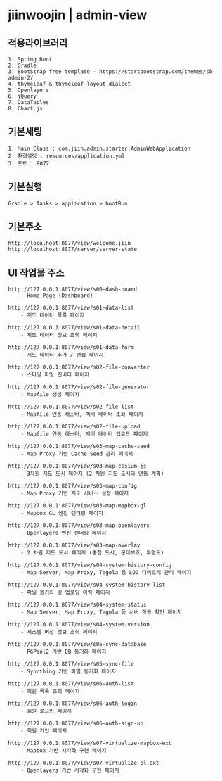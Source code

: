 # jiinwoojin | admin-view

## 적용라이브러리

	1. Spring Boot
	2. Gradle
 	3. BootStrap free template - https://startbootstrap.com/themes/sb-admin-2/
	4. thymeleaf & thymeleaf-layout-dialect
 	5. Openlayers
 	6. jQuery
 	7. DataTables
 	8. Chart.js
 	

## 기본세팅

	1. Main Class : com.jiin.admin.starter.AdminWebApplication
	2. 환경설정 : resources/application.yml
	3. 포트 : 8077

## 기본실행

	Gradle > Tasks > application > bootRun
	
## 기본주소

	http://localhost:8077/view/welcome.jiin
	http://localhost:8077/server/server-state

## UI 작업물 주소

    http://127.0.0.1:8077/view/s00-dash-board
        - Home Page (Dashboard)
    
    http://127.0.0.1:8077/view/s01-data-list
        - 지도 데이터 목록 페이지
        
    http://127.0.0.1:8077/view/s01-data-detail
        - 지도 데이터 정보 조회 페이지
    
    http://127.0.0.1:8077/view/s01-data-form
        - 지도 데이터 추가 / 편집 페이지
        
    http://127.0.0.1:8077/view/s02-file-converter
        - 스타일 파일 컨버터 페이지
        
    http://127.0.0.1:8077/view/s02-file-generator
        - Mapfile 생성 페이지
        
    http://127.0.0.1:8077/view/s02-file-list
        - Mapfile 연동 레스터, 벡터 데이터 조회 페이지
        
    http://127.0.0.1:8077/view/s02-file-upload
        - Mapfile 연동 레스터, 벡터 데이터 업로드 페이지
        
    http://127.0.0.1:8077/view/s03-map-cache-seed
        - Map Proxy 기반 Cache Seed 관리 페이지
        
    http://127.0.0.1:8077/view/s03-map-cesium-js
        - 3차원 지도 도시 페이지 (2 차원 지도 도시와 연동 계획)
    	
    http://127.0.0.1:8077/view/s03-map-config
        - Map Proxy 기반 지도 서비스 설정 페이지 
        
    http://127.0.0.1:8077/view/s03-map-mapbox-gl
        - Mapbox GL 엔진 렌더링 페이지
        
    http://127.0.0.1:8077/view/s03-map-openlayers
        - Openlayers 엔진 렌더링 페이지
        
    http://127.0.0.1:8077/view/s03-map-overlay
        - 2 차원 지도 도시 페이지 (중첩 도시, 군대부호, 투명도)
        
    http://127.0.0.1:8077/view/s04-system-history-config
        - Map Server, Map Proxy, Tegola 등 LOG 디렉토리 관리 페이지
        
    http://127.0.0.1:8077/view/s04-system-history-list
        - 파일 동기화 및 업로딩 이력 페이지
    
    http://127.0.0.1:8077/view/s04-system-status
        - Map Server, Map Proxy, Tegola 등 서버 작동 확인 페이지
        
    http://127.0.0.1:8077/view/s04-system-version
        - 시스템 버전 정보 조회 페이지
        
    http://127.0.0.1:8077/view/s05-sync-database
        - PGPool2 기반 DB 동기화 페이지
        
    http://127.0.0.1:8077/view/s05-sync-file
        - Syncthing 기반 파일 동기화 페이지
        
    http://127.0.0.1:8077/view/s06-auth-list
        - 회원 목록 조회 페이지
        
    http://127.0.0.1:8077/view/s06-auth-login
        - 회원 로그인 페이지
        
    http://127.0.0.1:8077/view/s06-auth-sign-up
        - 회원 가입 페이지
        
    http://127.0.0.1:8077/view/s07-virtualize-mapbox-ext
        - Mapbox 기반 시각화 구현 페이지
        
    http://127.0.0.1:8077/view/s07-virtualize-ol-ext
        - Openlayers 기반 시각화 구현 페이지
